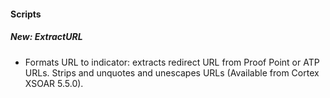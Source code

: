 
#### Scripts
##### New: ExtractURL
- Formats URL to indicator: extracts redirect URL from Proof Point or ATP URLs. Strips and unquotes and unescapes URLs (Available from Cortex XSOAR 5.5.0).
